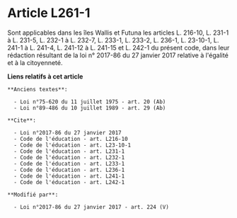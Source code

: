 # Article L261-1

Sont applicables dans les îles Wallis et Futuna les articles L. 216-10, L. 231-1 à L. 231-5, L. 232-1 à L. 232-7, L. 233-1,
L. 233-2, L. 236-1, L. 23-10-1, L. 241-1 à L. 241-4, L. 241-12 à L. 241-15 et L. 242-1 du présent code, dans leur rédaction
résultant de la loi n° 2017-86 du 27 janvier 2017 relative à l'égalité et à la citoyenneté.

**Liens relatifs à cet article**

	**Anciens textes**:

	  - Loi n°75-620 du 11 juillet 1975 - art. 20 (Ab)
	  - Loi n°89-486 du 10 juillet 1989 - art. 29 (Ab)

	**Cite**:

	  - Loi n°2017-86 du 27 janvier 2017
	  - Code de l'éducation - art. L216-10
	  - Code de l'éducation - art. L23-10-1
	  - Code de l'éducation - art. L231-1
	  - Code de l'éducation - art. L232-1
	  - Code de l'éducation - art. L233-1
	  - Code de l'éducation - art. L236-1
	  - Code de l'éducation - art. L241-1
	  - Code de l'éducation - art. L242-1

	**Modifié par**:

	  - Loi n°2017-86 du 27 janvier 2017 - art. 224 (V)

